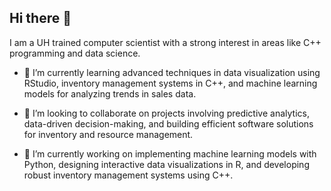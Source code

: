 ## Hi there 👋
I am a UH trained computer scientist with a strong interest in areas like C++ programming and data science.

- 🌱 I’m currently learning advanced techniques in data visualization using RStudio, inventory management systems in C++, and machine learning models for analyzing trends in sales data.

- 👯 I’m looking to collaborate on projects involving predictive analytics, data-driven decision-making, and building efficient software solutions for inventory and resource management.

- 🚀 I’m currently working on implementing machine learning models with Python, designing interactive data visualizations in R, and developing robust inventory management systems using C++.
  
<!--
**ravenfire24/ravenfire24** is a ✨ _special_ ✨ repository because its `README.md` (this file) appears on your GitHub profile.

Here are some ideas to get you started:

- 🤔 I’m looking for help with ...
- 💬 Ask me about ...
- 📫 How to reach me: ...
- 😄 Pronouns: ...
- ⚡ Fun fact: ...
-->
